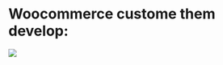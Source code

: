# Woocommerce custome them develop:


<img src="https://i.ibb.co/3vRYK5m/68747470733a2f2f692e6962622e636f2f7270644e387a632f63762d62616e65722e706e67.png">